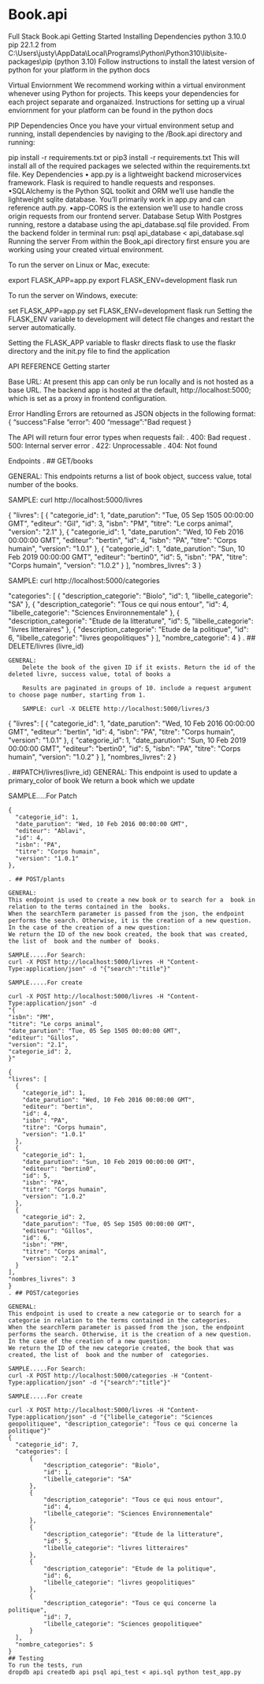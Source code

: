 # Book.api
Full Stack Book.api
Getting Started
Installing Dependencies
python 3.10.0
pip 22.1.2 from C:\Users\justy\AppData\Local\Programs\Python\Python310\lib\site-packages\pip (python 3.10)
Follow instructions to install the latest version of python for your platform in the python docs

Virtual Enviornment
We recommend working within a virtual environment whenever using Python for projects. This keeps your dependencies for each project separate and organaized. Instructions for setting up a virual enviornment for your platform can be found in the python docs

PIP Dependencies
Once you have your virtual environment setup and running, install dependencies by naviging to the /Book.api directory and running:

pip install -r requirements.txt
or
pip3 install -r requirements.txt
This will install all of the required packages we selected within the requirements.txt file.
Key Dependencies
• app.py is a lightweight backend microservices framework. Flask is required to handle requests and responses.
•SQLAlchemy is the Python SQL toolkit and ORM we’ll use handle the lightweight sqlite database. You’ll primarily work in app.py and can reference auth.py.
•app-CORS is the extension we’ll use to handle cross origin requests from our frontend server.
Database Setup
With Postgres running, restore a database using the api_database.sql file provided. From the backend folder in terminal run:
psql api_database < api_database.sql
Running the server
From within the Book_api directory first ensure you are working using your created virtual environment.

To run the server on Linux or Mac, execute:

export FLASK_APP=app.py
export FLASK_ENV=development
flask run

To run the server on Windows, execute:

set FLASK_APP=app.py
set FLASK_ENV=development
flask run
Setting the FLASK_ENV variable to development will detect file changes and restart the server automatically.

Setting the FLASK_APP variable to flaskr directs flask to use the flaskr directory and the init.py file to find the application

API REFERENCE
Getting starter

Base URL: At present this app can only be run locally and is not hosted as a base URL. The backend app is hosted at the default, http://localhost:5000; which is set as a proxy in frontend configuration.

Error Handling
Errors are retourned as JSON objects in the following format: { “success”:False “error”: 400 “message”:"Bad request }

The API will return four error types when requests fail: . 400: Bad request . 500: Internal server error . 422: Unprocessable . 404: Not found

Endpoints
. ## GET/books

GENERAL:
This endpoints returns a list of book object, success value, total number of the books.

SAMPLE: curl http://localhost:5000/livres

{
  "livres": [
    {
      "categorie_id": 1, 
      "date_parution": "Tue, 05 Sep 1505 00:00:00 GMT", 
      "editeur": "Gil", 
      "id": 3, 
      "isbn": "PM", 
      "titre": "Le corps animal", 
      "version": "2.1"
    }, 
    {
      "categorie_id": 1, 
      "date_parution": "Wed, 10 Feb 2016 00:00:00 GMT", 
      "editeur": "bertin", 
      "id": 4, 
      "isbn": "PA", 
      "titre": "Corps humain", 
      "version": "1.0.1"
    }, 
    {
      "categorie_id": 1, 
      "date_parution": "Sun, 10 Feb 2019 00:00:00 GMT", 
      "editeur": "bertin0", 
      "id": 5, 
      "isbn": "PA", 
      "titre": "Corps humain", 
      "version": "1.0.2"
    }
  ], 
  "nombres_livres": 3
}

SAMPLE: curl http://localhost:5000/categories

 "categories": [
        {
            "description_categorie": "Biolo",
            "id": 1,
            "libelle_categorie": "SA"
        },
        {
            "description_categorie": "Tous ce qui nous entour",
            "id": 4,
            "libelle_categorie": "Sciences Environnementale"
        },
        {
            "description_categorie": "Etude de la litterature",
            "id": 5,
            "libelle_categorie": "livres litteraires"
        },
        {
            "description_categorie": "Etude de la politique",
            "id": 6,
            "libelle_categorie": "livres geopolitiques"
        }
    ],
    "nombre_categorie": 4
}
. ## DELETE/livres (livre_id)

    GENERAL:
        Delete the book of the given ID if it exists. Return the id of the deleted livre, success value, total of books a

        Results are paginated in groups of 10. include a request argument to choose page number, starting from 1.

        SAMPLE: curl -X DELETE http://localhost:5000/livres/3

{
  "livres": [ 
    {
      "categorie_id": 1, 
      "date_parution": "Wed, 10 Feb 2016 00:00:00 GMT", 
      "editeur": "bertin", 
      "id": 4, 
      "isbn": "PA", 
      "titre": "Corps humain", 
      "version": "1.0.1"
    }, 
    {
      "categorie_id": 1, 
      "date_parution": "Sun, 10 Feb 2019 00:00:00 GMT", 
      "editeur": "bertin0", 
      "id": 5, 
      "isbn": "PA", 
      "titre": "Corps humain", 
      "version": "1.0.2"
    }
  ], 
  "nombres_livres": 2
}

. ##PATCH/livres(livre_id)
  GENERAL:
  This endpoint is used to update a primary_color of book
  We return a book which we update

  SAMPLE.....For Patch
  ``` curl -X PATCH http://localhost:5000/livres/4 -H "Content-Type:application/json" -d "{"editeur":"Ablavi"}"
{
    "categorie_id": 1, 
    "date_parution": "Wed, 10 Feb 2016 00:00:00 GMT", 
    "editeur": "Ablavi", 
    "id": 4, 
    "isbn": "PA", 
    "titre": "Corps humain", 
    "version": "1.0.1"
},

. ## POST/plants

  GENERAL:    
  This endpoint is used to create a new book or to search for a  book in relation to the terms contained in the  books.
  When the searchTerm parameter is passed from the json, the endpoint performs the search. Otherwise, it is the creation of a new question.
  In the case of the creation of a new question:
  We return the ID of the new book created, the book that was created, the list of  book and the number of  books.

  SAMPLE.....For Search:
  curl -X POST http://localhost:5000/livres -H "Content-Type:application/json" -d "{"search":"title"}"

  SAMPLE.....For create

  curl -X POST http://localhost:5000/livres -H "Content-Type:application/json" -d
  "{
  "isbn": "PM",
  "titre": "Le corps animal",
  "date_parution": "Tue, 05 Sep 1505 00:00:00 GMT",
  "editeur": "Gillos",
  "version": "2.1",
  "categorie_id": 2,
  }"

{
  "livres": [ 
    {
      "categorie_id": 1, 
      "date_parution": "Wed, 10 Feb 2016 00:00:00 GMT", 
      "editeur": "bertin", 
      "id": 4, 
      "isbn": "PA", 
      "titre": "Corps humain", 
      "version": "1.0.1"
    }, 
    {
      "categorie_id": 1, 
      "date_parution": "Sun, 10 Feb 2019 00:00:00 GMT", 
      "editeur": "bertin0", 
      "id": 5, 
      "isbn": "PA", 
      "titre": "Corps humain", 
      "version": "1.0.2"
    },
    {
      "categorie_id": 2, 
      "date_parution": "Tue, 05 Sep 1505 00:00:00 GMT", 
      "editeur": "Gillos", 
      "id": 6, 
      "isbn": "PM", 
      "titre": "Corps animal", 
      "version": "2.1"
    }
  ], 
  "nombres_livres": 3
}
. ## POST/categories

  GENERAL:    
  This endpoint is used to create a new categorie or to search for a categorie in relation to the terms contained in the categories.
  When the searchTerm parameter is passed from the json, the endpoint performs the search. Otherwise, it is the creation of a new question.
  In the case of the creation of a new question:
  We return the ID of the new categorie created, the book that was created, the list of  book and the number of  categories.

  SAMPLE.....For Search:
  curl -X POST http://localhost:5000/categories -H "Content-Type:application/json" -d "{"search":"title"}"

  SAMPLE.....For create

  curl -X POST http://localhost:5000/livres -H "Content-Type:application/json" -d "{"libelle_categorie": "Sciences geopolitiquee", "description_categorie": "Tous ce qui concerne la politique"}"
{
    "categorie_id": 7,
    "categories": [
        {
            "description_categorie": "Biolo",
            "id": 1,
            "libelle_categorie": "SA"
        },
        {
            "description_categorie": "Tous ce qui nous entour",
            "id": 4,
            "libelle_categorie": "Sciences Environnementale"
        },
        {
            "description_categorie": "Etude de la litterature",
            "id": 5,
            "libelle_categorie": "livres litteraires"
        },
        {
            "description_categorie": "Etude de la politique",
            "id": 6,
            "libelle_categorie": "livres geopolitiques"
        },
        {
            "description_categorie": "Tous ce qui concerne la politique",
            "id": 7,
            "libelle_categorie": "Sciences geopolitiquee"
        }
    ],
    "nombre_categories": 5
}
## Testing
To run the tests, run
dropdb api createdb api psql api_test < api.sql python test_app.py





              
